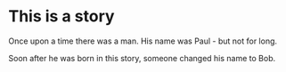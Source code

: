 # This is a story

Once upon a time there was a man. His name was Paul - but not for long.

Soon after he was born in this story, someone changed his name to Bob.
